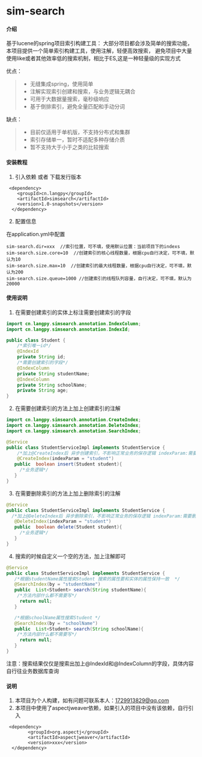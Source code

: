 # sim-search

#### 介绍
基于lucene的spring项目索引构建工具：
大部分项目都会涉及简单的搜索功能，本项目提供一个简单索引构建工具，使用注解，轻便高效搜索，
避免项目中大量使用like或者其他效率低的搜索机制，相比于ES,这是一种轻量级的实现方式

优点：
> * 无缝集成spring，使用简单
> * 注解实现索引创建和搜索，与业务逻辑无耦合
> * 可用于大数据量搜索，毫秒级响应
> * 基于倒排索引，避免全量匹配和手动分词

缺点：
> * 目前仅适用于单机版，不支持分布式和集群
> * 索引存储单一，暂时不适配多种存储介质
> * 暂不支持大于小于之类的比较搜索

#### 安装教程

1.  引入依赖 或者 下载发行版本
```
 <dependency>
    <groupId>cn.langpy</groupId>
    <artifactId>simsearch</artifactId>
    <version>1.0-snapshots</version>
  </dependency>
```
2.  配置信息

在application.yml中配置
```
sim-search.dir=xxx  //索引位置，可不填，使用默认位置：当前项目下的indexs
sim-search.size.core=10  //创建索引的核心线程数量，根据cpu自行决定，可不填，默认为10
sim-search.size.max=10  //创建索引的最大线程数量，根据cpu自行决定，可不填，默认为200
sim-search.size.queue=1000 //创建索引的线程队列容量，自行决定，可不填，默认为20000
```

#### 使用说明

1.  在需要创建索引的实体上标注需要创建索引的字段
```java
import cn.langpy.simsearch.annotation.IndexColumn;
import cn.langpy.simsearch.annotation.IndexId;

public class Student {
    /*索引唯一id*/
    @IndexId 
    private String id;
    /*需要创建索引的字段*/
    @IndexColumn
    private String studentName;
    @IndexColumn
    private String schoolName;
    private String age;
}
```

2.  在需要创建索引的方法上加上创建索引的注解

```java
import cn.langpy.simsearch.annotation.CreateIndex;
import cn.langpy.simsearch.annotation.DeleteIndex;
import cn.langpy.simsearch.annotation.SearchIndex;

@Service
public class StudentServiceImpl implements StudentService {
    /*加上@CreateIndex后 异步创建索引，不影响正常业务的保存逻辑 indexParam:需要创建索引的参数*/
    @CreateIndex(indexParam = "student")
   public  boolean insert(Student student){
     /*业务逻辑*/
   }
}
```

3.  在需要删除索引的方法上加上删除索引的注解

```java
@Service
public class StudentServiceImpl implements StudentService {
  /*加上@DeleteIndex后 异步删除索引，不影响正常业务的保存逻辑 indexParam:需要删除索引的参数*/
   @DeleteIndex(indexParam = "student")
   public  boolean delete(Student student){
     /*业务逻辑*/
   }
}
```

4.  搜索的时候自定义一个空的方法，加上注解即可

```java
@Service
public class StudentServiceImpl implements StudentService {
   /*根据studentName属性搜索Student 搜索的属性要和实体的属性保持一致  */
   @SearchIndex(by = "studentName")
   public  List<Student> search(String studentName){
    /*方法内部什么都不需要写*/
     return null;
   }

   /*根据schoolName属性搜索Student */
   @SearchIndex(by = "schoolName")
   public  List<Student> search(String schoolName){
    /*方法内部什么都不需要写*/
     return null;
   }
}
```
注意：搜索结果仅仅是搜索出加上@IndexId和@IndexColumn的字段，具体内容自行往业务数据库查询

#### 说明

1.  本项目为个人构建，如有问题可联系本人：1729913829@qq.com
2.  本项目中使用了aspectjweaver依赖，如果引入的项目中没有该依赖，自行引入
```
 <dependency>
        <groupId>org.aspectj</groupId>
        <artifactId>aspectjweaver</artifactId>
        <version>xxx</version>
  </dependency>
```
